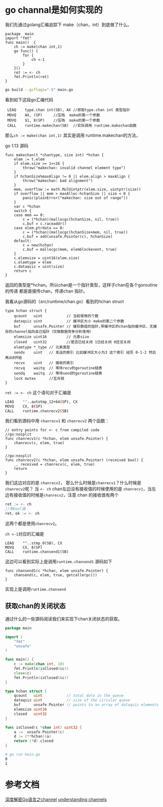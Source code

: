 # go channal是如何实现的

我们先通过golang汇编追踪下 make（chan，int）到底做了什么。

```golang
package  main
import "fmt"
func main()  {
	ch := make(chan int,1)
	go func() {
		for {
			ch <-1
		}
	}()
	ret := <- ch
	fmt.Println(ret)
}
```

```bash
go build --gcflags="-S" main.go
```

看到如下这段go汇编代码
```
 LEAQ    type.chan int(SB), AX //获取type.chan int 类型指针
 MOVQ    AX, (SP)     //压栈  make的第一个参数
 MOVQ    $1, 8(SP)    //压栈  make的第一个参数
 CALL    runtime.makechan(SB)  //实际调用 runtime.makechan函数
````

那么`ch := make(chan int,1)` 其实是调用 runtime.makechan的方法，

go 1.13 源码

```golang
func makechan(t *chantype, size int) *hchan {
	elem := t.elem
	if elem.size >= 1<<16 {
		throw("makechan: invalid channel element type")
	}
	if hchanSize%maxAlign != 0 || elem.align > maxAlign {
		throw("makechan: bad alignment")
	}
	mem, overflow := math.MulUintptr(elem.size, uintptr(size))
	if overflow || mem > maxAlloc-hchanSize || size < 0 {
		panic(plainError("makechan: size out of range"))
	}
	var c *hchan
	switch {
	case mem == 0:
		c = (*hchan)(mallocgc(hchanSize, nil, true))
		c.buf = c.raceaddr()
	case elem.ptrdata == 0:
		c = (*hchan)(mallocgc(hchanSize+mem, nil, true))
		c.buf = add(unsafe.Pointer(c), hchanSize)
	default:
		c = new(hchan)
		c.buf = mallocgc(mem, elemblockevent, true)
	}
	c.elemsize = uint16(elem.size)
	c.elemtype = elem
	c.dataqsiz = uint(size)
	return c
}
```

返回的类型是*hchan。所以chan是一个指针类型，这样子chan在各个goroutine的传递
都是直接传chan，传递chan 指针。

我看从go源码的（src/runtime/chan.go）看到的hchan struct
```golang
type hchan struct {
	qcount   uint           // 当前使用的个数
	dataqsiz uint           // 缓冲区大小 make的第二个参数
	buf      unsafe.Pointer // 缓存数组的指针,带缓冲区的chan指向缓冲区，无缓存的channel指向自己指针（仅做数据竞争分析使用）
	elemsize uint16         // 元素size
	closed   uint32         //是否已经关闭 1已经关闭 0还没关闭
	elemtype *_type // 元素类型
	sendx    uint   // 发送的索引 比如缓冲区大小为3 这个索引 经历 0-1-2 然后再从0开始
	recvx    uint   // 接收的索引 
	recvq    waitq  // 等待recv的goroutine链表
	sendq    waitq  // 等待send的goroutine链表
	lock mutex      //互斥锁
}
```

`ret := <- ch` 这个语句对于汇编是
```bash
LEAQ    ""..autotmp_12+64(SP), CX
MOVQ    CX, 8(SP)
CALL    runtime.chanrecv2(SB)
```

我们看到源码中用 `chanrecv1` 和 `chanrecv2` 两个函数：
```golang
// entry points for <- c from compiled code
//go:nosplit
func chanrecv1(c *hchan, elem unsafe.Pointer) {
	chanrecv(c, elem, true)
}

//go:nosplit
func chanrecv2(c *hchan, elem unsafe.Pointer) (received bool) {
	_, received = chanrecv(c, elem, true)
	return
}
```
我们这边对应的是 `chanrecv2`， 那么什么时候是`chanrecv1`？什么时候是`chanrecv2`呢？
当  `<- ch` chan左边没有接收值的时候使用的是 `chanrecv1`，当左边有接收值的时候是`chanrecv2`，注意 chan 的接收值有两个
```go
ret := <- ch
//带bool值
ret，ok := <- ch
```
这两个都是使用`chanrecv2`。



`ch <-1`对应的汇编是
```
LEAQ    ""..stmp_0(SB), CX
MOVQ    CX, 8(SP)
CALL    runtime.chansend1(SB)
```
这边可以看到实际上是调用`runtime.chansend1` 源码如下
```golang
func chansend1(c *hchan, elem unsafe.Pointer) {
	chansend(c, elem, true, getcallerpc())
}
```
实现上是调用`runtime.chansend`



## 获取chan的关闭状态

通过什么的一些源码阅读我们来实现下chan关闭状态的获取。

```go
package main

import (
	"fmt"
	"unsafe"
)

func main() {
	c := make(chan int, 10)
	fmt.Println(isClosed(&c))
	close(c)
	fmt.Println(isClosed(&c))
}

type hchan struct {
	qcount   uint           // total data in the queue
	dataqsiz uint           // size of the circular queue
	buf      unsafe.Pointer // points to an array of dataqsiz elements
	elemsize uint16
	closed   uint32
}

func isClosed(c *chan int) uint32 {
	a :=  unsafe.Pointer(c)
	d := (**hchan)(a)
	return (*d).closed
}
```

```bash
# go run main.go
0
1
```

# 参考文档
[深度解密Go语言之channel](https://www.cnblogs.com/qcrao-2018/p/11220651.html#%E6%8E%A5%E6%94%B6)
[understanding channels](https://speakerd.s3.amazonaws.com/presentations/10ac0b1d76a6463aa98ad6a9dec917a7/GopherCon_v10.0.pdf)